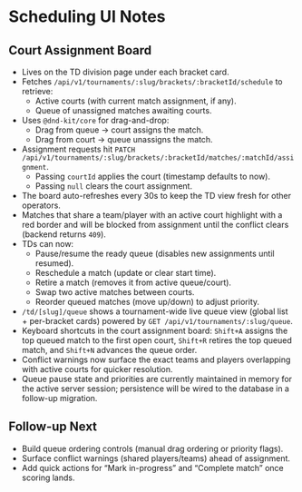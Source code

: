 # Scheduling UI Notes

## Court Assignment Board

- Lives on the TD division page under each bracket card.
- Fetches `/api/v1/tournaments/:slug/brackets/:bracketId/schedule` to retrieve:
  - Active courts (with current match assignment, if any).
  - Queue of unassigned matches awaiting courts.
- Uses `@dnd-kit/core` for drag-and-drop:
  - Drag from queue → court assigns the match.
  - Drag from court → queue unassigns the match.
- Assignment requests hit `PATCH /api/v1/tournaments/:slug/brackets/:bracketId/matches/:matchId/assignment`.
  - Passing `courtId` applies the court (timestamp defaults to now).
  - Passing `null` clears the court assignment.
- The board auto-refreshes every 30s to keep the TD view fresh for other operators.
- Matches that share a team/player with an active court highlight with a red border and will be blocked from assignment until the conflict clears (backend returns `409`).
- TDs can now:
  - Pause/resume the ready queue (disables new assignments until resumed).
  - Reschedule a match (update or clear start time).
  - Retire a match (removes it from active queue/court).
  - Swap two active matches between courts.
  - Reorder queued matches (move up/down) to adjust priority.
- `/td/[slug]/queue` shows a tournament-wide live queue view (global list + per-bracket cards) powered by `GET /api/v1/tournaments/:slug/queue`.
- Keyboard shortcuts in the court assignment board: `Shift+A` assigns the top queued match to the first open court, `Shift+R` retires the top queued match, and `Shift+N` advances the queue order.
- Conflict warnings now surface the exact teams and players overlapping with active courts for quicker resolution.
- Queue pause state and priorities are currently maintained in memory for the active server session; persistence will be wired to the database in a follow-up migration.

## Follow-up Next

- Build queue ordering controls (manual drag ordering or priority flags).
- Surface conflict warnings (shared players/teams) ahead of assignment.
- Add quick actions for “Mark in-progress” and “Complete match” once scoring lands.
